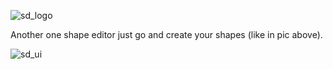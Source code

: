 ![sd_logo](https://github.com/ggghosthat/ShapeDisplay/assets/92426741/8067f684-1622-4756-9c4d-36d3fa0ab4f6)

Another one shape editor just go and create your shapes 
(like in pic above).

![sd_ui](https://github.com/ggghosthat/ShapeDisplay/assets/92426741/5583a431-f0e5-4f03-a2a0-b099de80dadd)
